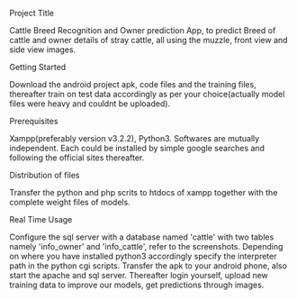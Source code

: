 Project Title

 Cattle Breed Recognition and Owner prediction App, to predict Breed of cattle and owner details of stray cattle, all using the muzzle, front view and side view images.

Getting Started

 Download the android project apk, code files and the training files, thereafter train on test data accordingly as per your choice(actually model files were heavy 
 and couldnt be uploaded).

Prerequisites

 Xampp(preferably version v3.2.2), Python3. Softwares are mutually independent. Each could be installed by simple google
 searches and following the official sites thereafter.

Distribution of files

 Transfer the python and php scrits to htdocs of xampp together with the complete weight files of models.

Real Time Usage

 Configure the sql server with a database named 'cattle' with two tables namely 'info_owner' and 'info_cattle', refer to the screenshots. Depending on where you have
 installed python3 accordingly specify the interpreter path in the python cgi scripts. Transfer the apk to your android phone, also start the apache and sql server.
 Thereafter login yourself, upload new training data to improve our models, get predictions through images.  

